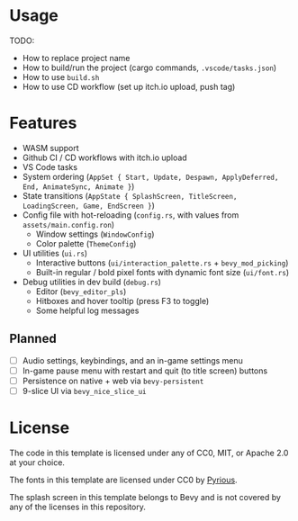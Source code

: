 # Usage
TODO:
- How to replace project name
- How to build/run the project (cargo commands, `.vscode/tasks.json`)
- How to use `build.sh`
- How to use CD workflow (set up itch.io upload, push tag)

# Features
- WASM support
- Github CI / CD workflows with itch.io upload
- VS Code tasks
- System ordering (`AppSet { Start, Update, Despawn, ApplyDeferred, End, AnimateSync, Animate }`)
- State transitions (`AppState { SplashScreen, TitleScreen, LoadingScreen, Game, EndScreen }`)
- Config file with hot-reloading (`config.rs`, with values from `assets/main.config.ron`)
    - Window settings (`WindowConfig`)
    - Color palette (`ThemeConfig`)
- UI utilities (`ui.rs`)
    - Interactive buttons (`ui/interaction_palette.rs` + `bevy_mod_picking`)
    - Built-in regular / bold pixel fonts with dynamic font size (`ui/font.rs`)
- Debug utilities in dev build (`debug.rs`)
    - Editor (`bevy_editor_pls`)
    - Hitboxes and hover tooltip (press F3 to toggle)
    - Some helpful log messages

## Planned
- [ ] Audio settings, keybindings, and an in-game settings menu
- [ ] In-game pause menu with restart and quit (to title screen) buttons
- [ ] Persistence on native + web via `bevy-persistent`
- [ ] 9-slice UI via `bevy_nice_slice_ui`

# License
The code in this template is licensed under any of CC0, MIT, or Apache 2.0 at your choice.

The fonts in this template are licensed under CC0 by [Pyrious](https://github.com/benfrankel).

The splash screen in this template belongs to Bevy and is not covered by any of the licenses in this repository.